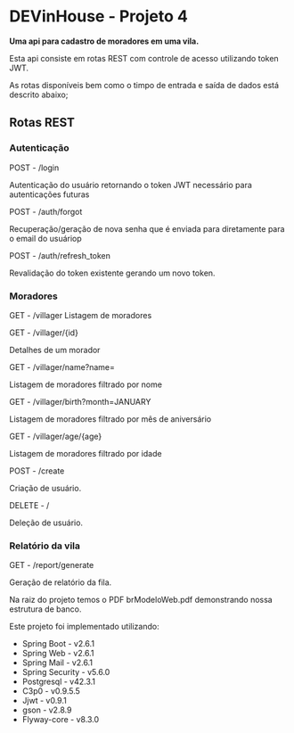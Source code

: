 # DEVinHouse - Projeto 4
**Uma api para cadastro de moradores em uma vila.**


Esta api consiste em rotas REST com controle de acesso utilizando token JWT.

As rotas disponíveis bem como o timpo de entrada e saída de dados está descrito abaixo;


## Rotas REST
### Autenticação
POST  - /login

Autenticação do usuário retornando o token JWT necessário para autenticações futuras

POST - /auth/forgot

Recuperação/geração de nova senha  que é enviada para diretamente para o email do usuáriop


POST - /auth/refresh_token

Revalidação do token existente gerando um novo token.


### Moradores
GET - /villager
Listagem de moradores

GET - /villager/{id}

Detalhes de um morador

GET - /villager/name?name=

Listagem de moradores filtrado por nome

GET - /villager/birth?month=JANUARY

Listagem de moradores filtrado por mês de aniversário

GET - /villager/age/{age}

Listagem de moradores filtrado por idade

POST - /create

Criação de usuário.


DELETE - /

Deleção de usuário.

### Relatório da vila
GET - /report/generate

Geração de relatório da fila.



Na raiz do projeto temos o PDF brModeloWeb.pdf demonstrando nossa estrutura de banco.

Este projeto foi implementado utilizando:
* Spring Boot - v2.6.1
* Spring Web - v2.6.1
* Spring Mail - v2.6.1
* Spring Security - v5.6.0
* Postgresql - v42.3.1
* C3p0 - v0.9.5.5
* Jjwt - v0.9.1
* gson - v2.8.9
* Flyway-core - v8.3.0